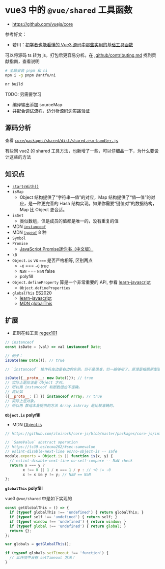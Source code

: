 # vue3 中的 `@vue/shared` 工具函数

- https://github.com/vuejs/core

参考好文：

- 若川：[初学者也能看懂的 Vue3 源码中那些实用的基础工具函数](https://juejin.cn/post/6994976281053888519)

可以将源码 ts 转为 js，打包后更容易分析。在 [.github/contributing.md](https://github.com/vuejs/vue/blob/dev/.github/CONTRIBUTING.md) 找到贡献指南，查看说明

```bash
# 全局安装 pnpm 和 ni
npm i -g pnpm @antfu/ni

nr build
```

TODO: 另需要学习

- 编译输出添加 sourceMap
- 并配合调试流程，边分析源码边实践验证

## 源码分析

查看 [`core/packages/shared/dist/shared.esm-bundler.js`](./shared.esm-bundler.js)

有些同 vue2 的 shared 工具方法，也新增了一些，可以仔细品一下，为什么要设计这些的方法

## 知识点

- [`startsWith()`](https://es6.ruanyifeng.com/#docs/string-methods)
- `isMap`
  - Object 结构提供了“字符串—值”的对应，Map 结构提供了“值—值”的对应，是一种更完善的 Hash 结构实现。如果你需要“键值对”的数据结构，Map 比 Object 更合适。
- `isSet`
  - 类似数组，但是成员的值都是唯一的，没有重复的值
- MDN [`instanceof`](https://developer.mozilla.org/zh-CN/docs/Web/JavaScript/Reference/Operators/instanceof)
- MDN [`typeof`](https://developer.mozilla.org/zh-CN/docs/Web/JavaScript/Reference/Operators/typeof) 8 种
- `Symbol`
- `Promise`
  - [JavaScript Promise迷你书（中文版）](http://liubin.org/promises-book/)
- `\B`
- `Object.is` vs `===` 是否严格相等, 区别两点
  - `+0` === `-0` true
  - `NaN` === `NaN` false
  - polyfill
- `Object.defineProperty` 算是一个非常重要的 API, 参看 [learn-javascript](https://github.com/cloudyan/learn-javascript/blob/master/es5/readme.md#objectdefineproperty)
  - `Object.defineProperties`
- `globalThis` ES2020
  - [learn-javascript](https://github.com/cloudyan/learn-javascript/blob/master/es6/02.let-const/readme.md#globalthis)
  - [MDN globalThis](https://developer.mozilla.org/zh-CN/docs/Web/JavaScript/Reference/Global_Objects/globalThis)

## 扩展

- 正则在线工具 [regex101](https://regex101.com/)

```js
// instanceof
const isDate = (val) => val instanceof Date;

// 例子：
isDate(new Date()); // true

// `instanceof` 操作符左边是右边的实例。但不是很准，但一般够用了。原理是根据原型链向上查找的。

isDate({__proto__: new Date()}); // true
// 实际上是应该是 Object 才对。
// 所以用 instanceof 判断数组也不准确。
// 再比如
({__proto__: [] }) instanceof Array; // true
// 实际上是对象。
// 所以用 数组本身提供的方法 Array.isArray 是比较准确的。
```

**`Object.is` polyfill**

- MDN [Object.is](https://developer.mozilla.org/zh-CN/docs/Web/JavaScript/Reference/Global_Objects/Object/is)

```js
// https://github.com/zloirock/core-js/blob/master/packages/core-js/internals/same-value.js#L1-L7

// `SameValue` abstract operation
// https://tc39.es/ecma262/#sec-samevalue
// eslint-disable-next-line es/no-object-is -- safe
module.exports = Object.is || function is(x, y) {
  // eslint-disable-next-line no-self-compare -- NaN check
  return x === y ?
        x !== 0 || 1 / x === 1 / y : // +0 != -0
        x != x && y != y; // NaN == NaN
};
```

**`globalThis` polyfill**

vue3 `@vue/shared` 中是如下实现的

```js
const getGlobalThis = () => {
  if (typeof globalThis !== 'undefined') { return globalThis; }
  if (typeof self !== 'undefined') { return self; }
  if (typeof window !== 'undefined') { return window; }
  if (typeof global !== 'undefined') { return global; }
  return {};
};

var globals = getGlobalThis();

if (typeof globals.setTimeout !== 'function') {
  // 此环境中没有 setTimeout 方法！
}
```
